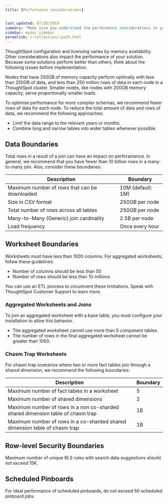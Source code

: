 ```yaml
---
title: [Performance considerations]


last_updated: 07/20/2019
summary: "Make sure you understand the performance considerations in your installation."
sidebar: mydoc_sidebar
permalink: /:collection/:path.html
---
```

ThoughtSpot configuration and licensing varies by memory availability. Other considerations also impact the performance of your solution. Because some solutions perform better than others, think about the following issues before implementation.

Nodes that have 250GB of memory capacity perform optimally with less than 250GB of data, and less than 250 million rows of data in each node in a ThoughtSpot cluster. Smaller nodes, like nodes with 200GB memory capacity, serve proportionally smaller loads.

To optimise performance for more complex schemas, we recommend fewer rows of data for each node. 
To reduce the total amount of data and rows of data, we recommend the following approaches:

- Limit the data range to the relevant years or months.
- Combine long and narrow tables into wider tables whenever possible.

## Data Boundaries

Total rows in a result of a join can have an impact on perforamence. In general, we recommend that you have fewer than 10 billion rows in a many-to-many join. Also, consider these boundaries:

|Description |Boundary|
|-------------------------|--------------------|
|Maximum number of rows that can be downloaded | 10M (default:  1M) |
|Size in CSV format| 250GB per node|
|Total number of rows across all tables| 250GB per node|
|Many-to-Many (Generic) join cardinality|2.5B per node|
|Load frequency| Once every hour|


## Worksheet Boundaries

Worksheets must have less than 1000 columns. For aggregated worksheets, follow these guidelines:

* Number of columns should be less than 50
* Number of rows should be less than 10 millions

You can use an ETL process to circumvent these limitations. Speak with ThoughtSpot Customer Support to learn more.

### Aggregated Worksheets and Joins

To join an aggregated worksheet with a base table, you must configure your installation to allow this behavior.
* The aggregated worksheet cannot use more than 5 component tables.
* The number of rows in the final aggregated worksheet cannot be greater than 1000.

### Chasm Trap Worksheets

For chasm trap scenarios where two or more fact tables join through a shared dimension, we recommend the following boundaries:

|Description |Boundary|
|-------------------------|--------------------|
|Maximum number of fact tables in a worksheet	|5|
|Maximum number of shared dimensions	|2|
|Maximum number of rows in a _non_ co-sharded shared dimension table of chasm trap	|1B|
|Maximum number of rows in a co-sharded shared dimension table of chasm trap	| 1B |

## Row-level Security Boundaries

Maximum number of unique RLS rules with search data suggestions should not exceed 15K.

## Scheduled Pinboards

For ideal performance of scheduled pinboards, do not exceed 50 scheduled pinboard jobs.
